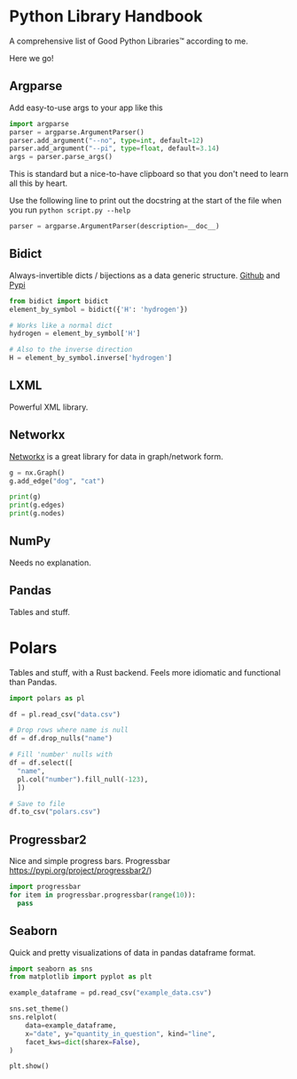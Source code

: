 # Python Library Handbook

A comprehensive list of Good Python Libraries™ according to me.

Here we go!

## Argparse

Add easy-to-use args to your app like this

```python
import argparse
parser = argparse.ArgumentParser()
parser.add_argument("--no", type=int, default=12)
parser.add_argument("--pi", type=float, default=3.14)
args = parser.parse_args()
```

This is standard but a nice-to-have clipboard so that you don't need to learn all this by heart.

Use the following line to print out the docstring at the start of the file when you run ```python script.py --help```

```python
parser = argparse.ArgumentParser(description=__doc__)
```

## Bidict

Always-invertible dicts / bijections as a data generic structure. [Github](https://github.com/jab/bidict9) and [Pypi](https://pypi.org/project/bidict/)

```python
from bidict import bidict
element_by_symbol = bidict({'H': 'hydrogen'})

# Works like a normal dict
hydrogen = element_by_symbol['H']

# Also to the inverse direction
H = element_by_symbol.inverse['hydrogen']
```

## LXML

Powerful XML library.

## Networkx

[Networkx](https://networkx.org/) is a great library for data in graph/network form. 

```python
g = nx.Graph()
g.add_edge("dog", "cat")

print(g)
print(g.edges)
print(g.nodes)
```

## NumPy

Needs no explanation.

## Pandas

Tables and stuff.

# Polars

Tables and stuff, with a Rust backend. Feels more idiomatic and functional than Pandas.

```py
import polars as pl

df = pl.read_csv("data.csv")

# Drop rows where name is null
df = df.drop_nulls("name")

# Fill 'number' nulls with 
df = df.select([
  "name",
  pl.col("number").fill_null(-123),
  ])

# Save to file
df.to_csv("polars.csv")
```

## Progressbar2

Nice and simple progress bars. Progressbar https://pypi.org/project/progressbar2/)

```py
import progressbar
for item in progressbar.progressbar(range(10)):
  pass
```

## Seaborn

Quick and pretty visualizations of data in pandas dataframe format.


```py
import seaborn as sns
from matplotlib import pyplot as plt

example_dataframe = pd.read_csv("example_data.csv")

sns.set_theme()
sns.relplot(
    data=example_dataframe,
    x="date", y="quantity_in_question", kind="line",
    facet_kws=dict(sharex=False),
)

plt.show()
```

